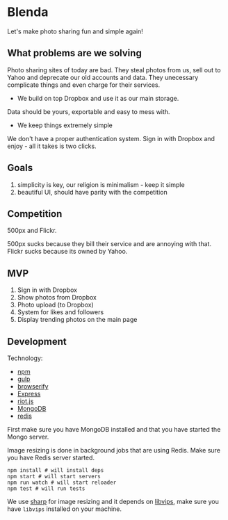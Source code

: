 # Blenda

Let's make photo sharing fun and simple again!

## What problems are we solving

Photo sharing sites of today are bad. They steal photos from us, sell out to Yahoo and deprecate our old accounts and data. They unecessary complicate things and even charge for their services.

* We build on top Dropbox and use it as our main storage.

Data should be yours, exportable and easy to mess with.

* We keep things extremely simple

We don't have a proper authentication system. Sign in with Dropbox and enjoy - all it takes is two clicks.

## Goals

1. simplicity is key, our religion is minimalism - keep it simple
2. beautiful UI, should have parity with the competition

## Competition

500px and Flickr. 

500px sucks because they bill their service and are annoying with that.
Flickr sucks because its owned by Yahoo.

## MVP

1. Sign in with Dropbox
2. Show photos from Dropbox
3. Photo upload (to Dropbox)
4. System for likes and followers
5. Display trending photos on the main page

## Development

Technology:

* [npm](https://www.npmjs.org/)
* [gulp](https://github.com/gulpjs/gulp)
* [browserify](https://github.com/substack/node-browserify)
* [Express](https://github.com/strongloop/express)
* [riot.js](https://github.com/muut/riotjs)
* [MongoDB](http://www.mongodb.org/)
* [redis](http://redis.io/)

First make sure you have MongoDB installed and that you have started the Mongo server.

Image resizing is done in background jobs that are using Redis. Make sure you have Redis server
started.

```
npm install # will install deps
npm start # will start servers
npm run watch # will start reloader
npm test # will run tests
```

We use [sharp](https://github.com/lovell/sharp#readme) for image resizing and it depends on 
[libvips](https://github.com/jcupitt/libvips#readme), make sure you have `libvips` installed on your machine.
